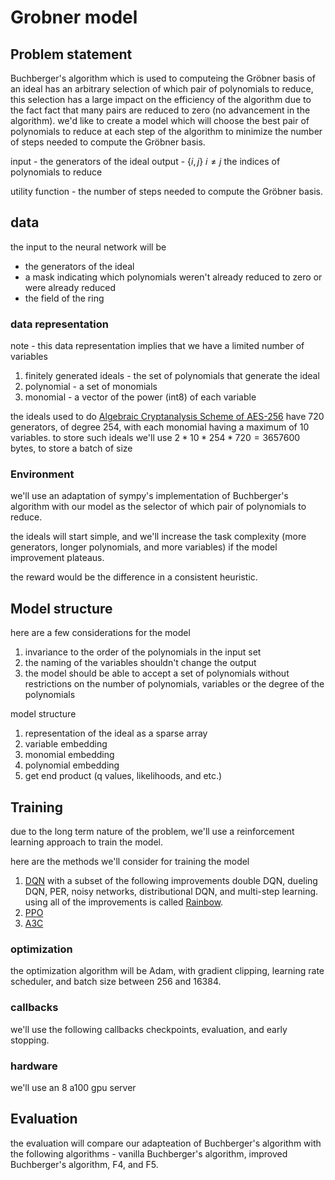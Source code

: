 # Grobner model

## Problem statement

Buchberger's algorithm which is used to computeing the Gröbner basis of an ideal has an arbitrary selection of which pair of polynomials to reduce, this selection has a large impact on the efficiency of the algorithm due to the fact fact that many pairs are reduced to zero (no advancement in the algorithm).
we'd like to create a model which will choose the best pair of polynomials to reduce at each step of the algorithm to minimize the number of steps needed to compute the Gröbner basis.

input - the generators of the ideal
output - $\{i,j\}$ $i\neq j$ the indices of polynomials to reduce

utility function - the number of steps needed to compute the Gröbner basis.

## data

the input to the neural network will be

- the generators of the ideal
- a mask indicating which polynomials weren't already reduced to zero or were already reduced
- the field of the ring

### data representation

note - this data representation implies that we have a limited number of variables

1. finitely generated ideals - the set of polynomials that generate the ideal
2. polynomial - a set of monomials
3. monomial - a vector of the power (int8) of each variable

the ideals used to do [Algebraic Cryptanalysis Scheme of AES-256](https://onlinelibrary.wiley.com/doi/pdf/10.1155/2017/9828967) have 720 generators, of degree 254, with each monomial having a maximum of 10 variables.
to store such ideals we'll use $2*10*254*720=3657600$ bytes, to store a batch of size

### Environment

we'll use an adaptation of sympy's implementation of Buchberger's algorithm with our model as the selector of which pair of polynomials to reduce.

the ideals will start simple, and we'll increase the task complexity (more generators, longer polynomials, and more variables) if the model improvement plateaus.

the reward would be the difference in a consistent heuristic.

## Model structure

here are a few considerations for the model

1. invariance to the order of the polynomials in the input set
2. the naming of the variables shouldn't change the output
3. the model should be able to accept a set of polynomials without restrictions on the number of polynomials, variables or the degree of the polynomials

model structure

1. representation of the ideal as a sparse array
2. variable embedding
3. monomial embedding
4. polynomial embedding
5. get end product (q values, likelihoods, and etc.)

## Training

due to the long term nature of the problem, we'll use a reinforcement learning approach to train the model.

here are the methods we'll consider for training the model

1. [DQN](https://proceedings.neurips.cc/paper/2016/file/8d8818c8e140c64c743113f563cf750f-Paper.pdf) with a subset of the following improvements double DQN, dueling DQN, PER, noisy networks, distributional DQN, and multi-step learning. using all of the improvements is called [Rainbow](https://arxiv.org/pdf/1710.02298).
2. [PPO](https://arxiv.org/pdf/1707.06347)
3. [A3C](https://arxiv.org/pdf/1602.01783)

### optimization

the optimization algorithm will be Adam, with gradient clipping, learning rate scheduler, and batch size between 256 and 16384.

### callbacks

we'll use the following callbacks checkpoints, evaluation, and early stopping.

### hardware

we'll use an 8 a100 gpu server

## Evaluation

the evaluation will compare our adapteation of Buchberger's algorithm with the following algorithms - vanilla Buchberger's algorithm, improved Buchberger's algorithm, F4, and F5.
